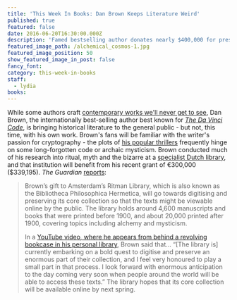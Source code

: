 ```yaml
---
title: 'This Week In Books: Dan Brown Keeps Literature Weird'
published: true
featured: false
date: 2016-06-20T16:30:00.000Z
description: 'Famed bestselling author donates nearly $400,000 for preservation of priceless arcane manuscripts.'
featured_image_path: /alchemical_cosmos-1.jpg
featured_image_position: 50
show_featured_image_in_post: false
fancy_font:
category: this-week-in-books
staff:
  - lydia
books:
---
```



While some authors craft [contemporary works we'll never get to see](http://www.brooklinebooksmith.com/this-week-in-books/2016/06/06/this-week-in-books-by-the-time-david-mitchell-s-next-book-comes-out-we-ll-all-be-dead/), Dan Brown, the internationally best-selling author best known for [*The Da Vinci Code*](http://www.brooklinebooksmith-shop.com/book/9780307474278), is bringing historical literature to the general public - but not, this time, with his own work. Brown's fans will be familiar with the writer's passion for cryptography - the plots of [his popular thrillers](http://www.brooklinebooksmith-shop.com/search/author/%22Brown%2C%20Dan%22) frequently hinge on some long-forgotten code or archaic mysticism. Brown conducted much of his research into ritual, myth and the bizarre at a [specialist Dutch library](http://www.ritmanlibrary.com/), and that institution will benefit from his recent grant of €300,000 ($339,195). *The Guardian* [reports](https://www.theguardian.com/books/2016/jun/17/dan-brown-donates-300000-to-digitise-mystical-books-that-inspired-him):

> Brown’s gift to Amsterdam’s Ritman Library, which is also known as the Bibliotheca Philosophica Hermetica, will go towards digitising and preserving its core collection so that the texts might be viewable online by the public. The library holds around 4,600 manuscripts and books that were printed before 1900, and about 20,000 printed after 1900, covering topics including alchemy and mysticism.
>
> In a [YouTube video, where he appears from behind a revolving bookcase in his personal library](http://www.ritmanlibrary.com/2016/06/author-dan-brown-donates-to-digitize-ancient-texts/), Brown said that… “[The library is] currently embarking on a bold quest to digitise and preserve an enormous part of their collection, and I feel very honoured to play a small part in that process. I look forward with enormous anticipation to the day coming very soon when people around the world will be able to access these texts.” The library hopes that its core collection will be available online by next spring.
